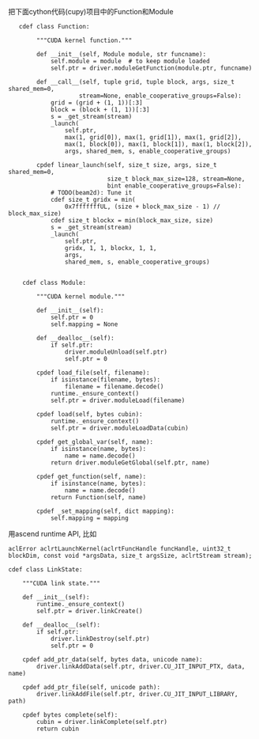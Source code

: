 
把下面cython代码(cupy)项目中的Function和Module

```
   cdef class Function:

        """CUDA kernel function."""

        def __init__(self, Module module, str funcname):
            self.module = module  # to keep module loaded
            self.ptr = driver.moduleGetFunction(module.ptr, funcname)

        def __call__(self, tuple grid, tuple block, args, size_t shared_mem=0,
                    stream=None, enable_cooperative_groups=False):
            grid = (grid + (1, 1))[:3]
            block = (block + (1, 1))[:3]
            s = _get_stream(stream)
            _launch(
                self.ptr,
                max(1, grid[0]), max(1, grid[1]), max(1, grid[2]),
                max(1, block[0]), max(1, block[1]), max(1, block[2]),
                args, shared_mem, s, enable_cooperative_groups)

        cpdef linear_launch(self, size_t size, args, size_t shared_mem=0,
                            size_t block_max_size=128, stream=None,
                            bint enable_cooperative_groups=False):
            # TODO(beam2d): Tune it
            cdef size_t gridx = min(
                0x7fffffffUL, (size + block_max_size - 1) // block_max_size)
            cdef size_t blockx = min(block_max_size, size)
            s = _get_stream(stream)
            _launch(
                self.ptr,
                gridx, 1, 1, blockx, 1, 1,
                args,
                shared_mem, s, enable_cooperative_groups)


    cdef class Module:

        """CUDA kernel module."""

        def __init__(self):
            self.ptr = 0
            self.mapping = None

        def __dealloc__(self):
            if self.ptr:
                driver.moduleUnload(self.ptr)
                self.ptr = 0

        cpdef load_file(self, filename):
            if isinstance(filename, bytes):
                filename = filename.decode()
            runtime._ensure_context()
            self.ptr = driver.moduleLoad(filename)

        cpdef load(self, bytes cubin):
            runtime._ensure_context()
            self.ptr = driver.moduleLoadData(cubin)

        cpdef get_global_var(self, name):
            if isinstance(name, bytes):
                name = name.decode()
            return driver.moduleGetGlobal(self.ptr, name)

        cpdef get_function(self, name):
            if isinstance(name, bytes):
                name = name.decode()
            return Function(self, name)

        cpdef _set_mapping(self, dict mapping):
            self.mapping = mapping

```
用ascend runtime API, 比如
```
aclError aclrtLaunchKernel(aclrtFuncHandle funcHandle, uint32_t blockDim, const void *argsData, size_t argsSize, aclrtStream stream);
```
    cdef class LinkState:

        """CUDA link state."""

        def __init__(self):
            runtime._ensure_context()
            self.ptr = driver.linkCreate()

        def __dealloc__(self):
            if self.ptr:
                driver.linkDestroy(self.ptr)
                self.ptr = 0

        cpdef add_ptr_data(self, bytes data, unicode name):
            driver.linkAddData(self.ptr, driver.CU_JIT_INPUT_PTX, data, name)

        cpdef add_ptr_file(self, unicode path):
            driver.linkAddFile(self.ptr, driver.CU_JIT_INPUT_LIBRARY, path)

        cpdef bytes complete(self):
            cubin = driver.linkComplete(self.ptr)
            return cubin
